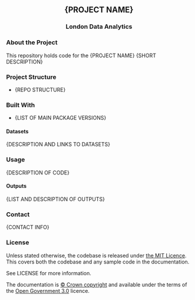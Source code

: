 <a name="readme-top"></a>

<!-- page header -->
<br/>
<div align="center">
    <h2 align="center">{PROJECT NAME}</h2>
    <h3 align="center">London Data Analytics</h3>
</div>

<!-- Section 1 -->

### About the Project

This repository holds code for the {PROJECT NAME} {SHORT DESCRIPTION}

### Project Structure

- {REPO STRUCTURE}

### Built With

- {LIST OF MAIN PACKAGE VERSIONS}

#### Datasets

{DESCRIPTION AND LINKS TO DATASETS}

<!-- Section 2 -->

### Usage

{DESCRIPTION OF CODE}

#### Outputs

{LIST AND DESCRIPTION OF OUTPUTS}

### Contact

{CONTACT INFO}

### License
Unless stated otherwise, the codebase is released under [the MIT Licence](./LICENCE.md). This covers both the codebase and any sample code in the documentation.

See LICENSE for more information.

The documentation is [© Crown copyright](http://www.nationalarchives.gov.uk/information-management/re-using-public-sector-information/uk-government-licensing-framework/crown-copyright/) and available under the terms of the [Open Government 3.0](http://www.nationalarchives.gov.uk/doc/open-government-licence/version/3/) licence.
